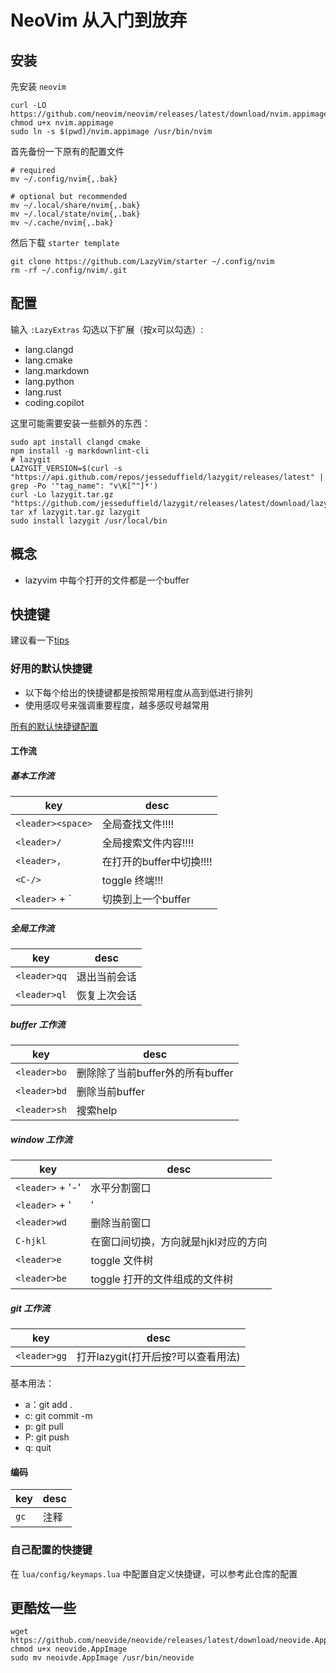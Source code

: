 # NeoVim 从入门到放弃

## 安装

先安装 `neovim`

```shell
curl -LO https://github.com/neovim/neovim/releases/latest/download/nvim.appimage
chmod u+x nvim.appimage
sudo ln -s $(pwd)/nvim.appimage /usr/bin/nvim
```

首先备份一下原有的配置文件

```shell
# required
mv ~/.config/nvim{,.bak}

# optional but recommended
mv ~/.local/share/nvim{,.bak}
mv ~/.local/state/nvim{,.bak}
mv ~/.cache/nvim{,.bak}
```

然后下载 `starter template`

```shell
git clone https://github.com/LazyVim/starter ~/.config/nvim
rm -rf ~/.config/nvim/.git
```

## 配置

输入 `:LazyExtras` 勾选以下扩展（按x可以勾选）:

- lang.clangd
- lang.cmake
- lang.markdown
- lang.python
- lang.rust
- coding.copilot

这里可能需要安装一些额外的东西：

```shell
sudo apt install clangd cmake
npm install -g markdownlint-cli
# lazygit
LAZYGIT_VERSION=$(curl -s "https://api.github.com/repos/jesseduffield/lazygit/releases/latest" | grep -Po '"tag_name": "v\K[^"]*')
curl -Lo lazygit.tar.gz "https://github.com/jesseduffield/lazygit/releases/latest/download/lazygit_${LAZYGIT_VERSION}_Linux_x86_64.tar.gz"
tar xf lazygit.tar.gz lazygit
sudo install lazygit /usr/local/bin
```

## 概念

- lazyvim 中每个打开的文件都是一个buffer

## 快捷键

建议看一下[tips](https://www.lazyvim.org/configuration/tips)

### 好用的默认快捷键

- 以下每个给出的快捷键都是按照常用程度从高到低进行排列
- 使用感叹号来强调重要程度，越多感叹号越常用

[所有的默认快捷键配置](https://www.lazyvim.org/keymaps)

#### 工作流

##### 基本工作流

|key|desc|
|---|---|
|`<leader><space>`|全局查找文件!!!!|
|`<leader>/`|全局搜索文件内容!!!!|
|`<leader>,`|在打开的buffer中切换!!!!|
|`<C-/>`|toggle 终端!!!|
|`<leader>` + \`|切换到上一个buffer|

##### 全局工作流

|key|desc|
|---|---|
|`<leader>qq`|退出当前会话|
|`<leader>ql`|恢复上次会话|

##### buffer 工作流

|key|desc|
|---|---|
|`<leader>bo`|删除除了当前buffer外的所有buffer|
|`<leader>bd`|删除当前buffer|
|`<leader>sh`|搜索help|

##### window 工作流

|key|desc|
|---|---|
|`<leader>` + '-'|水平分割窗口|
|`<leader>` + '|'|垂直分割窗口|
|`<leader>wd`|删除当前窗口|
|`C-hjkl`|在窗口间切换，方向就是hjkl对应的方向|
|`<leader>e`|toggle 文件树|
|`<leader>be`|toggle 打开的文件组成的文件树|

##### git 工作流

|key|desc|
|---|---|
|`<leader>gg`|打开lazygit(打开后按?可以查看用法)|

基本用法：

- a：git add .
- c: git commit -m
- p: git pull
- P: git push
- q: quit

#### 编码

|key|desc|
|---|---|
|`gc`|注释|

### 自己配置的快捷键

在 `lua/config/keymaps.lua` 中配置自定义快捷键，可以参考此仓库的配置

## 更酷炫一些

```shell
wget https://github.com/neovide/neovide/releases/latest/download/neovide.AppImage
chmod u+x neovide.AppImage
sudo mv neoivde.AppImage /usr/bin/neovide
```
